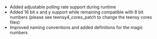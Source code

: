 - Added adjustable polling rate support during runtime
- Added 16 bit x and y support while remaining compatible with 8 bit numbers (please see teensy4_cores_patch to change the teensy cores files)
- Improved naming conventions and added definitions for the magic numbers
